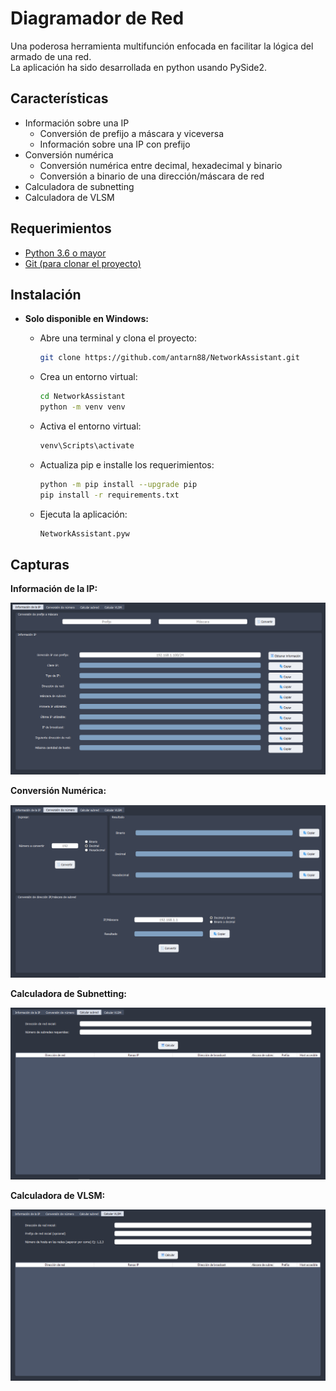 # Diagramador de Red
Una poderosa herramienta multifunción enfocada en facilitar la lógica del armado de una red.<br/>
La aplicación ha sido desarrollada en python usando PySide2.

## Características
- Información sobre una IP
    - Conversión de prefijo a máscara y viceversa
    - Información sobre una IP con prefijo
- Conversión numérica
    - Conversión numérica entre decimal, hexadecimal y binario
    - Conversión a binario de una dirección/máscara de red
- Calculadora de subnetting
- Calculadora de VLSM

## Requerimientos
- [Python 3.6 o mayor](https://www.python.org/downloads/)
- [Git (para clonar el proyecto)](https://git-scm.com/)

## Instalación
- **Solo disponible en Windows:**
    - Abre una terminal y clona el proyecto:
        
        ```bash
        git clone https://github.com/antarn88/NetworkAssistant.git
        ```
    - Crea un entorno virtual:
    
        ```bash
        cd NetworkAssistant
        python -m venv venv
        ```
    - Activa el entorno virtual:
    
        ```bash
        venv\Scripts\activate
        ```
    - Actualiza pip e installe los requerimientos:
    
        ```bash
        python -m pip install --upgrade pip
        pip install -r requirements.txt
        ```
    - Ejecuta la aplicación:
    
        ```bash
        NetworkAssistant.pyw
        ```

## Capturas
**Información de la IP:**

![Windows screenshot](screenshots/InformacionIP.png)

**Conversión Numérica:**

![Windows screenshot](screenshots/ConversorNumerico.png)

**Calculadora de Subnetting:**

![Windows screenshot](screenshots/CalculadoraSubnet.png)

**Calculadora de VLSM:**

![Windows screenshot](screenshots/CalculadoraVLSM.png)

